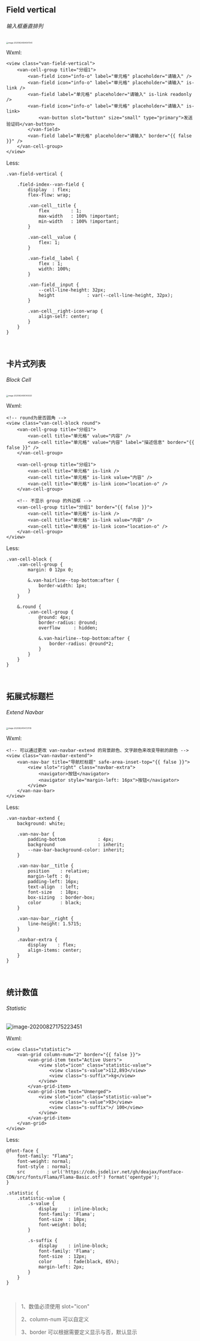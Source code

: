 ## Field vertical

###### 输入框垂直排列

<img src="https://i.loli.net/2020/08/24/VNGOlp1Rg65I4bf.png" alt="image-20200824084047040" style="zoom: 33%;" />

Wxml:

```
<view class="van-field-vertical">
	<van-cell-group title="分组1">
		<van-field icon="info-o" label="单元格" placeholder="请输入" />
		<van-field icon="info-o" label="单元格" placeholder="请输入" is-link />
		<van-field label="单元格" placeholder="请输入" is-link readonly />
		<van-field icon="info-o" label="单元格" placeholder="请输入" is-link>
			<van-button slot="button" size="small" type="primary">发送验证码</van-button>
		</van-field>
		<van-field label="单元格" placeholder="请输入" border="{{ false }}" />
	</van-cell-group>
</view>
```

Less:

```
.van-field-vertical {

	.field-index--van-field {
		display  : flex;
		flex-flow: wrap;

		.van-cell__title {
			flex        : 1;
			max-width   : 100% !important;
			min-width   : 100% !important;
		}

		.van-cell__value {
			flex: 1;
		}

		.van-field__label {
			flex : 1;
			width: 100%;
		}

		.van-field__input {
			--cell-line-height: 32px;
			height            : var(--cell-line-height, 32px);
		}

		.van-cell__right-icon-wrap {
			align-self: center;
		}
	}
}
```

​       

## 卡片式列表

###### Block Cell

<img src="https://i.loli.net/2020/08/24/6cCI1r2n5BGmeP8.png" alt="image-20200824085143020" style="zoom: 33%;" />

Wxml:

```
<!-- round为是否圆角 -->
<view class="van-cell-block round">
	<van-cell-group title="分组1">
		<van-cell title="单元格" value="内容" />
		<van-cell title="单元格" value="内容" label="描述信息" border="{{ false }}" />
	</van-cell-group>

	<van-cell-group title="分组1">
		<van-cell title="单元格" is-link />
		<van-cell title="单元格" is-link value="内容" />
		<van-cell title="单元格" is-link icon="location-o" />
	</van-cell-group>
	
	<!-- 不显示 group 的外边框 -->
	<van-cell-group title="分组1" border="{{ false }}">
		<van-cell title="单元格" is-link />
		<van-cell title="单元格" is-link value="内容" />
		<van-cell title="单元格" is-link icon="location-o" />
	</van-cell-group>
</view>
```

Less:

```
.van-cell-block {
	.van-cell-group {
		margin: 0 12px 0;

		&.van-hairline--top-bottom:after {
			border-width: 1px;
		}
	}

	&.round {
		.van-cell-group {
			@round: 4px;
			border-radius: @round;
			overflow     : hidden;

			&.van-hairline--top-bottom:after {
				border-radius: @round*2;
			}
		}
	}
}
```

​    

## 拓展式标题栏

###### Extend Navbar

<img src="https://i.loli.net/2020/08/24/sVx7MYUSOcok29u.png" alt="image-20200824104727019" style="zoom:33%;" />

Wxml:

```
<!-- 可以通过更改 van-navbar-extend 的背景颜色、文字颜色来改变导航的颜色 -->
<view class="van-navbar-extend">
	<van-nav-bar title="导航栏标题" safe-area-inset-top="{{ false }}">
		<view slot="right" class="navbar-extra">
			<navigator>按钮</navigator>
			<navigator style="margin-left: 16px">按钮</navigator>
		</view>
	</van-nav-bar>
</view>
```

Less:

```
.van-navbar-extend {
	background: white;

	.van-nav-bar {
		padding-bottom            : 4px;
		background                : inherit;
		--nav-bar-background-color: inherit;
	}

	.van-nav-bar__title {
		position    : relative;
		margin-left : 0;
		padding-left: 16px;
		text-align  : left;
		font-size   : 18px;
		box-sizing  : border-box;
		color       : black;
	}

	.van-nav-bar__right {
		line-height: 1.5715;
	}

	.navbar-extra {
		display    : flex;
		align-items: center;
	}
}
```

​    

## 统计数值

###### Statistic

![image-20200827175223451](http://resources.deajax.com/uPic/image-20200827175223451.png)

Wxml:

```
<view class="statistic">
	<van-grid column-num="2" border="{{ false }}">
		<van-grid-item text="Active Users">
			<view slot="icon" class="statistic-value">
				<view class="s-value">112,893</view>
				<view class="s-suffix">kg</view>
			</view>
		</van-grid-item>
		<van-grid-item text="Unmerged">
			<view slot="icon" class="statistic-value">
				<view class="s-value">93</view>
				<view class="s-suffix">/ 100</view>
			</view>
		</van-grid-item>
	</van-grid>
</view>
```

Less:

```
@font-face {
	font-family: "Flama";
	font-weight: normal;
	font-style : normal;
	src        : url('https://cdn.jsdelivr.net/gh/deajax/FontFace-CDN/src/fonts/Flama/Flama-Basic.otf') format('opentype');
}

.statistic {
	.statistic-value {
		.s-value {
			display    : inline-block;
			font-family: 'Flama';
			font-size  : 18px;
			font-weight: bold;
		}

		.s-suffix {
			display    : inline-block;
			font-family: 'Flama';
			font-size  : 12px;
			color      : fade(black, 65%);
			margin-left: 2px;
		}
	}
}
```

​      

> 1、数值必须使用 slot="icon"
>
> 2、column-num 可以自定义
>
> 3、border 可以根据需要定义显示与否，默认显示


